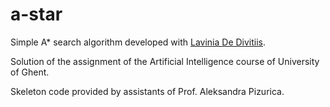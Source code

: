 # a-star
Simple A* search algorithm developed with [Lavinia De Divitiis](https://github.com/laviniadd).

Solution of the assignment of the Artificial Intelligence course of University of Ghent.

Skeleton code provided by assistants of Prof. Aleksandra Pizurica.
